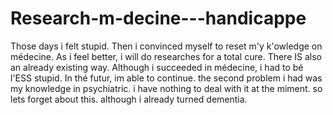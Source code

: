 # Research-m-decine---handicappe
Those days i felt stupid. Then i convinced myself to reset m'y k'owledge on médecine. As i feel better, i will do researches for a total cure. There IS also an already existing way. Although i succeeded in médecine, i had to bé l'ESS stupid. In thé futur, im able to continue.
the second problem i had was my knowledge in psychiatric. i have nothing to deal with it at the miment. so lets forget about this. although i already turned dementia.
